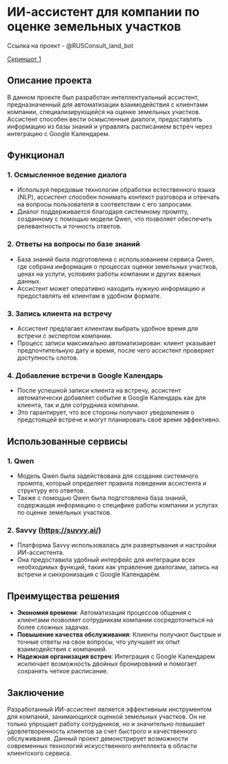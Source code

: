 # ИИ-ассистент для компании по оценке земельных участков

Ссылка на проект  - @RUSConsult_land_bot

[Скриншот 1](https://github.com/ArtemKira/All-Assistant/blob/main/2025-02-27_22-40-05.png?raw=true)

## Описание проекта

В данном проекте был разработан интеллектуальный ассистент, предназначенный для автоматизации взаимодействия с клиентами компании, специализирующейся на оценке земельных участков. Ассистент способен вести осмысленные диалоги, предоставлять информацию из базы знаний и управлять расписанием встреч через интеграцию с Google Календарем.

## Функционал

### 1. **Осмысленное ведение диалога**
   - Используя передовые технологии обработки естественного языка (NLP), ассистент способен понимать контекст разговора и отвечать на вопросы пользователя в соответствии с его запросами.
   - Диалог поддерживается благодаря системному промпту, созданному с помощью модели Qwen, что позволяет обеспечить релевантность и точность ответов.

### 2. **Ответы на вопросы по базе знаний**
   - База знаний была подготовлена с использованием сервиса Qwen, где собрана информация о процессах оценки земельных участков, ценах на услуги, условиях работы компании и других важных данных.
   - Ассистент может оперативно находить нужную информацию и предоставлять её клиентам в удобном формате.

### 3. **Запись клиента на встречу**
   - Ассистент предлагает клиентам выбрать удобное время для встречи с экспертом компании.
   - Процесс записи максимально автоматизирован: клиент указывает предпочтительную дату и время, после чего ассистент проверяет доступность слотов.

### 4. **Добавление встречи в Google Календарь**
   - После успешной записи клиента на встречу, ассистент автоматически добавляет событие в Google Календарь как для клиента, так и для сотрудника компании.
   - Это гарантирует, что все стороны получают уведомления о предстоящей встрече и могут планировать своё время эффективно.

## Использованные сервисы

### 1. **Qwen**
   - Модель Qwen была задействована для создания системного промпта, который определяет правила поведения ассистента и структуру его ответов.
   - Также с помощью Qwen была подготовлена база знаний, содержащая информацию о специфике работы компании и услугах по оценке земельных участков.

### 2. **Savvy (https://suvvy.ai/)**
   - Платформа Savvy использовалась для развертывания и настройки ИИ-ассистента.
   - Она предоставила удобный интерфейс для интеграции всех необходимых функций, таких как управление диалогами, запись на встречи и синхронизация с Google Календарём.

## Преимущества решения

- **Экономия времени**: Автоматизация процессов общения с клиентами позволяет сотрудникам компании сосредоточиться на более сложных задачах.
- **Повышение качества обслуживания**: Клиенты получают быстрые и точные ответы на свои вопросы, что улучшает их опыт взаимодействия с компанией.
- **Надежная организация встреч**: Интеграция с Google Календарем исключает возможность двойных бронирований и помогает сохранять четкое расписание.

## Заключение

Разработанный ИИ-ассистент является эффективным инструментом для компаний, занимающихся оценкой земельных участков. Он не только упрощает работу сотрудников, но и значительно повышает удовлетворенность клиентов за счет быстрого и качественного обслуживания. Данный проект демонстрирует возможности современных технологий искусственного интеллекта в области клиентского сервиса.
